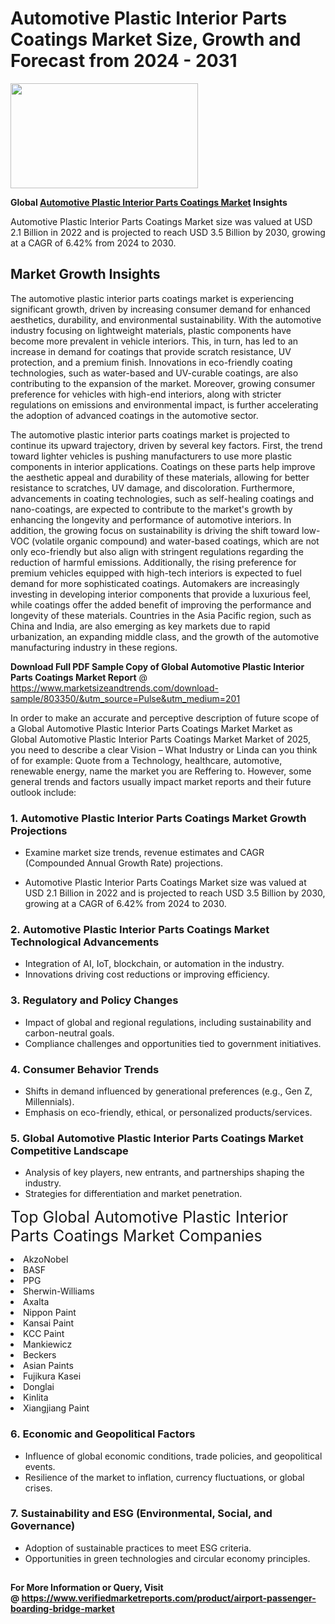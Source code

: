 <H1>Automotive Plastic Interior Parts Coatings Market Size, Growth and Forecast from 2024 - 2031</H1><img class="aligncenter size-medium wp-image-584254" src="https://thirdeyenews.in/wp-content/uploads/2024/09/Global-Market-Research-300x168.jpeg" alt="" width="300" height="168" /><p><strong>Global&nbsp;<a href="https://www.marketsizeandtrends.com/download-sample/803350/&amp;utm_source=Pulse&amp;utm_medium=201">Automotive Plastic Interior Parts Coatings Market</a> Insights</strong></p><p>Automotive Plastic Interior Parts Coatings Market size was valued at USD 2.1 Billion in 2022 and is projected to reach USD 3.5 Billion by 2030, growing at a CAGR of 6.42% from 2024 to 2030.</p><p><h2>Market Growth Insights</h2> <p>The automotive plastic interior parts coatings market is experiencing significant growth, driven by increasing consumer demand for enhanced aesthetics, durability, and environmental sustainability. With the automotive industry focusing on lightweight materials, plastic components have become more prevalent in vehicle interiors. This, in turn, has led to an increase in demand for coatings that provide scratch resistance, UV protection, and a premium finish. Innovations in eco-friendly coating technologies, such as water-based and UV-curable coatings, are also contributing to the expansion of the market. Moreover, growing consumer preference for vehicles with high-end interiors, along with stricter regulations on emissions and environmental impact, is further accelerating the adoption of advanced coatings in the automotive sector. </p> <p>The automotive plastic interior parts coatings market is projected to continue its upward trajectory, driven by several key factors. First, the trend toward lighter vehicles is pushing manufacturers to use more plastic components in interior applications. Coatings on these parts help improve the aesthetic appeal and durability of these materials, allowing for better resistance to scratches, UV damage, and discoloration. Furthermore, advancements in coating technologies, such as self-healing coatings and nano-coatings, are expected to contribute to the market's growth by enhancing the longevity and performance of automotive interiors. In addition, the growing focus on sustainability is driving the shift toward low-VOC (volatile organic compound) and water-based coatings, which are not only eco-friendly but also align with stringent regulations regarding the reduction of harmful emissions. Additionally, the rising preference for premium vehicles equipped with high-tech interiors is expected to fuel demand for more sophisticated coatings. Automakers are increasingly investing in developing interior components that provide a luxurious feel, while coatings offer the added benefit of improving the performance and longevity of these materials. Countries in the Asia Pacific region, such as China and India, are also emerging as key markets due to rapid urbanization, an expanding middle class, and the growth of the automotive manufacturing industry in these regions. </p><p><span class=""><strong>Download Full PDF Sample Copy of Global Automotive Plastic Interior Parts Coatings Market Report</strong> @ <a href="https://www.marketsizeandtrends.com/download-sample/803350/&amp;utm_source=Pulse&amp;utm_medium=201" target="_blank">https://www.marketsizeandtrends.com/download-sample/803350/&amp;utm_source=Pulse&amp;utm_medium=201</a></span></p><p>In order to make an accurate and perceptive description of future scope of a Global&nbsp;Automotive Plastic Interior Parts Coatings Market Market as Global&nbsp;Automotive Plastic Interior Parts Coatings Market Market of 2025, you need to describe a clear Vision &ndash; What Industry or Linda can you think of for example: Quote from a Technology, healthcare, automotive, renewable energy, name the market you are Reffering to. However, some general trends and factors usually impact market reports and their future outlook include:</p><h3>1.&nbsp;<strong>Automotive Plastic Interior Parts Coatings Market Growth Projections</strong></h3><ul><li>Examine market size trends, revenue estimates and CAGR (Compounded Annual Growth Rate) projections.</li><li><p>Automotive Plastic Interior Parts Coatings Market size was valued at USD 2.1 Billion in 2022 and is projected to reach USD 3.5 Billion by 2030, growing at a CAGR of 6.42% from 2024 to 2030.</p></li></ul><h3>2.&nbsp;<strong>Automotive Plastic Interior Parts Coatings Market Technological Advancements</strong></h3><ul><li>Integration of AI, IoT, blockchain, or automation in the industry.</li><li>Innovations driving cost reductions or improving efficiency.</li></ul><h3>3.&nbsp;<strong>Regulatory and Policy Changes</strong></h3><ul><li>Impact of global and regional regulations, including sustainability and carbon-neutral goals.</li><li>Compliance challenges and opportunities tied to government initiatives.</li></ul><h3>4.&nbsp;<strong>Consumer Behavior Trends</strong></h3><ul><li>Shifts in demand influenced by generational preferences (e.g., Gen Z, Millennials).</li><li>Emphasis on eco-friendly, ethical, or personalized products/services.</li></ul><h3>5.&nbsp;<strong>Global Automotive Plastic Interior Parts Coatings Market Competitive Landscape</strong></h3><ul><li>Analysis of key players, new entrants, and partnerships shaping the industry.</li><li>Strategies for differentiation and market penetration.</li></ul><p data-pm-slice="1 1 []"><span style="color: inherit; font-family: inherit; font-size: 25px;">Top Global Automotive Plastic Interior Parts Coatings Market Companies</span></p><div class="" data-test-id=""><p><li>AkzoNobel</li><li> BASF</li><li> PPG</li><li> Sherwin-Williams</li><li> Axalta</li><li> Nippon Paint</li><li> Kansai Paint</li><li> KCC Paint</li><li> Mankiewicz</li><li> Beckers</li><li> Asian Paints</li><li> Fujikura Kasei</li><li> Donglai</li><li> Kinlita</li><li> Xiangjiang Paint</li></p></div><h3>6.&nbsp;<strong>Economic and Geopolitical Factors</strong></h3><ul><li>Influence of global economic conditions, trade policies, and geopolitical events.</li><li>Resilience of the market to inflation, currency fluctuations, or global crises.</li></ul><h3>7.&nbsp;<strong>Sustainability and ESG (Environmental, Social, and Governance)</strong></h3><ul><li>Adoption of sustainable practices to meet ESG criteria.</li><li>Opportunities in green technologies and circular economy principles.</li></ul><h2><strong style="font-size: 14px;">For More Information or Query, Visit @&nbsp;</strong><a style="background-color: #ffffff; font-size: 14px;" href="https://www.marketsizeandtrends.com/report/automotive-plastic-interior-parts-coatings-market/" target="_blank">https://www.verifiedmarketreports.com/product/airport-passenger-boarding-bridge-market</a></h2>
